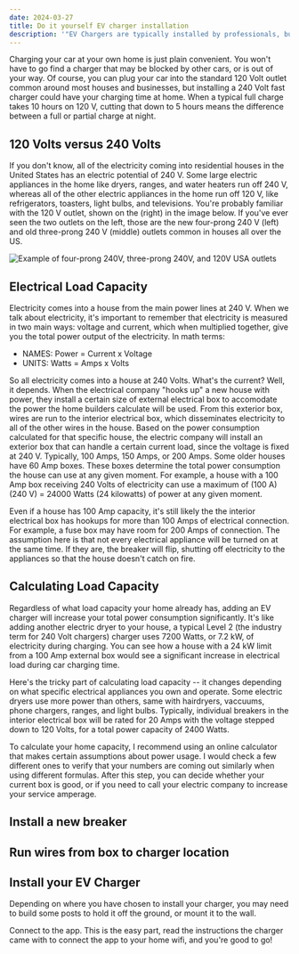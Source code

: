 ```yaml
---
date: 2024-03-27
title: Do it yourself EV charger installation
description: '"EV Chargers are typically installed by professionals, but if you understand the electricity requirements of the charger, you can calculate the power requirements of your own home and install it yourself."'
---
```

Charging your car at your own home is just plain convenient. You won't have to go find a charger that may be blocked by other cars, or is out of your way. Of course, you can plug your car into the standard 120 Volt outlet common around most houses and businesses, but installing a 240 Volt fast charger could have your charging time at home. When a typical full charge takes 10 hours on 120 V, cutting that down to 5 hours means the difference between a full or partial charge at night.

## 120 Volts versus 240 Volts
If you don't know, all of the electricity coming into residential houses in the United States has an electric potential of 240 V. Some large electric appliances in the home like dryers, ranges, and water heaters run off 240 V, whereas all of the other electric appliances in the home run off 120 V, like refrigerators, toasters, light bulbs, and televisions. You're probably familiar with the 120 V outlet, shown on the (right) in the image below. If you've ever seen the two outlets on the left, those are the new four-prong 240 V (left) and old three-prong 240 V (middle) outlets common in houses all over the US.

![Example of four-prong 240V, three-prong 240V, and 120V USA outlets](/wall-outlets-USA.png)

## Electrical Load Capacity
Electricity comes into a house from the main power lines at 240 V. When we talk about electricity, it's important to remember that electricity is measured in two main ways: voltage and current, which when multiplied together, give you the total power output of the electricity.
In math terms:
- NAMES: Power = Current x Voltage
- UNITS: Watts = Amps x Volts

So all electricity comes into a house at 240 Volts. What's the current? Well, it depends. When the electrical company "hooks up" a new house with power, they install a certain size of external electrical box to accomodate the power the home builders calculate will be used. From this exterior box, wires are run to the interior electrical box, which disseminates electricity to all of the other wires in the house. Based on the power consumption calculated for that specific house, the electric company will install an exterior box that can handle a certain current load, since the voltage is fixed at 240 V. Typically, 100 Amps, 150 Amps, or 200 Amps. Some older houses have 60 Amp boxes. These boxes determine the total power consumption the house can use at any given moment. For example, a house with a 100 Amp box receiving 240 Volts of electricity can use a maximum of (100 A)(240 V) = 24000 Watts (24 kilowatts) of power at any given moment. 

Even if a house has 100 Amp capacity, it's still likely the the interior electrical box has hookups for more than 100 Amps of electrical connection. For example, a fuse box may have room for 200 Amps of connection. The assumption here is that not every electrical appliance will be turned on at the same time. If they are, the breaker will flip, shutting off electricity to the appliances so that the house doesn't catch on fire.

## Calculating Load Capacity
Regardless of what load capacity your home already has, adding an EV charger will increase your total power consumption significantly. It's like adding another electric dryer to your house, a typical Level 2 (the industry term for 240 Volt chargers) charger uses 7200 Watts, or 7.2 kW, of electricity during charging. You can see how a house with a 24 kW limit from a 100 Amp external box would see a significant increase in electrical load during car charging time.

Here's the tricky part of calculating load capacity -- it changes depending on what specific electrical appliances you own and operate. Some electric dryers use more power than others, same with hairdryers, vaccuums, phone chargers, ranges, and light bulbs. Typically, individual breakers in the interior electrical box will be rated for 20 Amps with the voltage stepped down to 120 Volts, for a total power capacity of 2400 Watts.

To calculate your home capacity, I recommend using an online calculator that makes certain assumptions about power usage. I would check a few different ones to verify that your numbers are coming out similarly when using different formulas. After this step, you can decide whether your current box is good, or if you need to call your electric company to increase your service amperage.

## Install a new breaker

## Run wires from box to charger location

## Install your EV Charger
Depending on where you have chosen to install your charger, you may need to build some posts to hold it off the ground, or mount it to the wall.

Connect to the app. This is the easy part, read the instructions the charger came with to connect the app to your home wifi, and you're good to go!